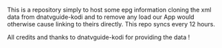 This is a repository simply to host some epg information cloning the xml data from dnatvguide-kodi and to remove any load our App would otherwise cause linking to theirs directly. This repo syncs every 12 hours.

All credits and thanks to dnatvguide-kodi for providing the data !
